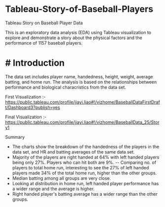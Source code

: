 # Tableau-Story-of-Baseball-Players
Tableau Story on Baseball Player Data

This is an exploratory data analysis (EDA) using Tableau visualization to explore and demonstrate a story about the physical factors and the performance of 1157 baseball players.

# # Introduction
The data set includes player name,	handedness,	height,	weight,	average batting, and home run.
The analysis is based on the relationships between performance and biological characristics from the data set. 

First Visualization :- https://public.tableau.com/profile/jiayi.liao#!/vizhome/BaseballDataFirstDraft/Dashboard3?publish=yes

Final Visualization :- https://public.tableau.com/profile/jiayi.liao#!/vizhome/BaseballData_25/Story1

Summary
- The charts show the breakdown of the handedness of the players in the data set, and HR and batting averages of the same data set.
- Majority of the players are right handed at 64% with left handed players being only 27%. Players who can hit both are 9%.  -- Comparing no. of players to total home run, interesting to see the 27% of left handed players made 34% of the total home run, higher than the other groups.
- Median batting among all groups are very close.
- Looking at distribution in home run, left handed player performance has a wider range and the average is higher. 
- Right handed player's batting average has a wider range than the other groups.
